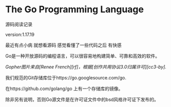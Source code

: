 # The Go Programming Language



源码阅读记录 

version:1.17.19

最近有点小病 就想看源码 感觉看懂了一些代码之后 有快感





Go是一种开放源码的编程语言，可以很容易地构建简单、可靠和高效的软件。

*Gopher图片来自[Renee French][rf]，根据[创作共用协议3.0归属许可][cc3-by].*

我们规范的Git存储库位于https://go.googlesource.com/go.



在https://github.com/golang/go 上有一个存储库的镜像。

除非另有说明，否则Go源文件是在许可证文件中的bsd风格许可证下发布的。

